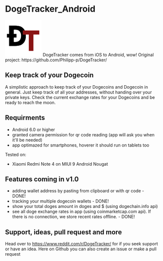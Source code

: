 # DogeTracker_Android
<img src="https://github.com/avrland/DogeTracker_Android/blob/master/app/src/main/res/mipmap-mdpi/main_icon.png?raw=true"/>
DogeTracker comes from iOS to Android, wow! 
Original project: https://github.com/Philipp-p/DogeTracker/

## Keep track of your Dogecoin

A simplistic approach to keep track of your Dogecoins and Dogecoin in general. Just keep track of all your addresses, without handing over your private keys. Check the current exchange rates for your Dogecoins and be ready to reach the moon.

## Requirments
* Android 6.0 or higher
* granted camera permission for qr code reading (app will ask you when it'll be needed)
* app optimazed for smartphones, hoverer it should run on tablets too

Tested on:
- Xiaomi Redmi Note 4 on MIUI 9 Android Nougat

## Features coming in v1.0
* adding wallet address by pasting from clipboard or with qr code - DONE!
* tracking your multiple dogecoin wallets - DONE!
* show your total doges amount in doges and $ (using dogechain.info api)
* see all doge exchange rates in app (using coinmarketcap.com api). If there is no connection, we store recent rates offline. - DONE!

## Support, ideas, pull request and more
Head over to https://www.reddit.com/r/DogeTracker/ for if you seek support or have an idea. Here on Github you can also create an issue or make a pull request
